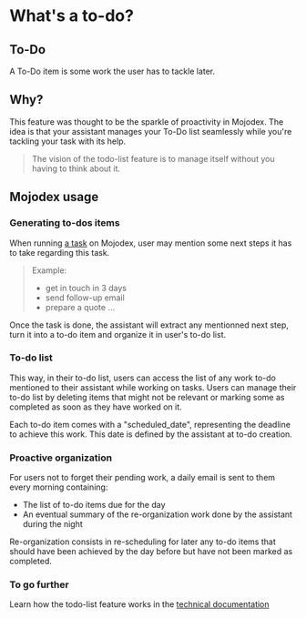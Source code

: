 # What's a to-do?

## To-Do
A To-Do item is some work the user has to tackle later.

## Why?
This feature was thought to be the sparkle of proactivity in Mojodex. The idea is that your assistant manages your To-Do list seamlessly while you're tackling your task with its help.

> The vision of the todo-list feature is to manage itself without you having to think about it.

## Mojodex usage

### Generating to-dos items
When running [a task](../configure_assistant/tasks/whats_a_task.md) on Mojodex, user may mention some next steps it has to take regarding this task.

> Example: 
> - get in touch in 3 days
> - send follow-up email
> - prepare a quote
> ...

Once the task is done, the assistant will extract any mentionned next step, turn it into a to-do item and organize it in user's to-do list. 

### To-do list
This way, in their to-do list, users can access the list of any work to-do mentioned to their assistant while working on tasks. Users can manage their to-do list by deleting items that might not be relevant or marking some as completed as soon as they have worked on it.

Each to-do item comes with a "scheduled_date", representing the deadline to achieve this work. This date is defined by the assistant at to-do creation.

### Proactive organization
For users not to forget their pending work, a daily email is sent to them every morning containing:

- The list of to-do items due for the day
- An eventual summary of the re-organization work done by the assistant during the night

Re-organization consists in re-scheduling for later any to-do items that should have been achieved by the day before but have not been marked as completed.

### To go further
Learn how the todo-list feature works in the [technical documentation](./how_todo_works.md)